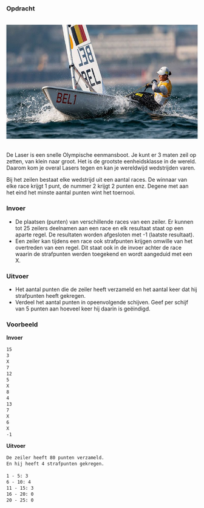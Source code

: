 ### Opdracht

<br>  
<div class="dodona-centered-group"><img src="media/zeilen.jpeg" width="600" height="300"></div>
<br>

De Laser is een snelle Olympische eenmansboot. Je kunt er 3 maten zeil op zetten, van klein naar groot. Het is de grootste eenheidsklasse in de wereld. Daarom kom je overal Lasers tegen en kan je wereldwijd wedstrijden varen.

Bij het zeilen bestaat elke wedstrijd uit een aantal races. De winnaar van elke race krijgt 1 punt, de nummer 2 krijgt 2 punten enz. Degene met aan het eind het minste aantal punten wint het toernooi.

### Invoer

* De plaatsen (punten) van verschillende races van een zeiler. Er kunnen tot 25 zeilers deelnamen aan een race en elk resultaat staat op een aparte regel. De resultaten worden afgesloten met -1 (laatste resultaat). 
* Een zeiler kan tijdens een race ook strafpunten krijgen omwille van het overtreden van een regel. Dit staat ook in de invoer achter de race waarin de strafpunten werden toegekend en wordt aangeduid met een X.


### Uitvoer

* Het aantal punten die de zeiler heeft verzameld en het aantal keer dat hij strafpunten heeft gekregen.
* Verdeel het aantal punten in opeenvolgende schijven. Geef per schijf van 5 punten aan hoeveel keer hij daarin is geëindigd.

### Voorbeeld

**Invoer**
    
    15
    3
    X
    7
    12
    5
    X 
    8
    4
    13
    7
    X
    6
    X
    -1
    

**Uitvoer**
    
    De zeiler heeft 80 punten verzameld.
    En hij heeft 4 strafpunten gekregen.
    
    1 - 5: 3
    6 - 10: 4
    11 - 15: 3
    16 - 20: 0
    20 - 25: 0
